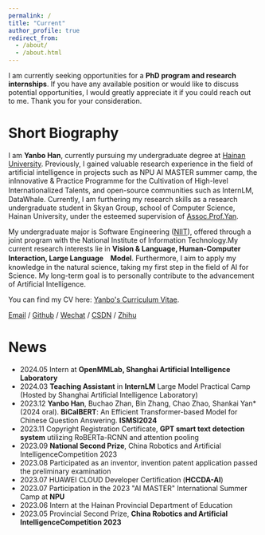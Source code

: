```yaml
---
permalink: /
title: "Current"
author_profile: true
redirect_from: 
  - /about/
  - /about.html
---
```


I am currently seeking opportunities for a **PhD program and research internships**. If you have any available position or would like to discuss potential opportunities, I would greatly appreciate it if you could reach out to me. Thank you for your consideration.

Short Biography
======
I am **Yanbo Han**, currently pursuing my undergraduate degree at [Hainan University](https://www.hainanu.edu.cn/). Previously, I gained valuable research experience in the field of artificial intelligence in projects such as NPU AI MASTER summer camp, the inInnovative & Practice Programme for the Cultivation of High-level Internationalized Talents, and open-source communities such as InternLM,　DataWhale. Currently, I am furthering my research skills as a research undergraduate student in Skyan Group, school of Computer Science, Hainan University, under the esteemed supervision of [Assoc.Prof.Yan](https://skyan.me/).

My undergraduate major is Software Engineering ([NIIT](https://www.niit.com/en/learning-outsourcing/)), offered through a joint program with the National Institute of Information Technology.My current research interests lie in **Vision & Language, Human-Computer Interaction, Large Language　Model**. Furthermore, I aim to apply my knowledge in the natural science, taking my first step in the field of AI for Science. My long-term goal is to personally contribute to the advancement of Artificial Intelligence.

You can find my CV here: [Yanbo's Curriculum Vitae](../assets/Curriculum_Vitae.pdf).

[Email](mailto:20213002732@hainanu.edu.cn) / [Github](https://github.com/boshallen) / [Wechat](../images/wechat.jpg) / [CSDN](https://blog.csdn.net/justjavac_?spm=1000.2115.3001.5343x) / [Zhihu](https://www.zhihu.com/people/childish-29-16/posts)


News
======
* 2024.05 Intern at **OpenMMLab, Shanghai Artificial Intelligence Laboratory**<br />
* 2024.03 **Teaching Assistant** in **InternLM** Large Model Practical Camp (Hosted by Shanghai Artificial Intelligence Laboratory)<br />
* 2023.12 **Yanbo Han**, Buchao Zhan, Bin Zhang, Chao Zhao, Shankai Yan* (2024 oral). **BiCalBERT**: An Efficient Transformer-based Model for Chinese Question Answering. **ISMSI2024** <br />
* 2023.11 Copyright Registration Certificate, **GPT smart text detection system** utilizing RoBERTa-RCNN and attention pooling<br />
* 2023.09 **National Second Prize**, China Robotics and Artificial IntelligenceCompetition 2023<br />
* 2023.08 Participated as an inventor, invention patent application passed the preliminary examination<br />
* 2023.07 HUAWEI CLOUD Developer Certification (**HCCDA-AI**)<br />
* 2023.07 Participation in the 2023 "AI MASTER" International Summer Camp at **NPU** <br />
* 2023.06 Intern at the Hainan Provincial Department of Education <br />
* 2023.05 Provincial Second Prize, **China Robotics and Artificial IntelligenceCompetition 2023**
